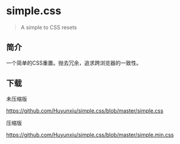 # simple.css

> A simple to CSS resets

## 简介

一个简单的CSS重置。抛去冗余，追求跨浏览器的一致性。

## 下载

未压缩版

https://github.com/Huyunxiu/simple.css/blob/master/simple.css

压缩版

https://github.com/Huyunxiu/simple.css/blob/master/simple.min.css

